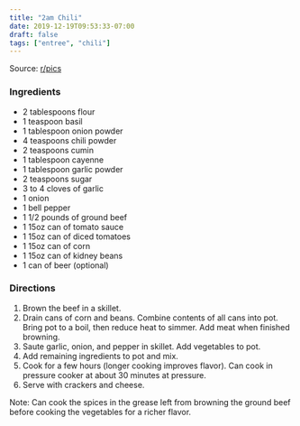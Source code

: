 ```yaml
---
title: "2am Chili"
date: 2019-12-19T09:53:33-07:00
draft: false
tags: ["entree", "chili"]
---
```


Source: [r/pics](https://www.reddit.com/r/pics/comments/jkc1j/2am_chili/)

### Ingredients
- 2 tablespoons flour
- 1 teaspoon basil
- 1 tablespoon onion powder
- 4 teaspoons chili powder
- 2 teaspoons cumin
- 1 tablespoon cayenne
- 1 tablespoon garlic powder
- 2 teaspoons sugar
- 3 to 4 cloves of garlic
- 1 onion
- 1 bell pepper
- 1 1/2 pounds of ground beef
- 1 15oz can of tomato sauce
- 1 15oz can of diced tomatoes
- 1 15oz can of corn
- 1 15oz can of kidney beans
- 1 can of beer (optional)

### Directions
1.	Brown the beef in a skillet. 
2.	Drain cans of corn and beans. Combine contents of all cans into pot. Bring pot to a boil, then reduce heat to simmer. Add meat when finished browning. 
3.	Saute garlic, onion, and pepper in skillet. Add vegetables to pot. 
4.	Add remaining ingredients to pot and mix. 
5.	Cook for a few hours (longer cooking improves flavor). Can cook in pressure cooker at about 30 minutes at pressure. 
6.	Serve with crackers and cheese. 

Note: Can cook the spices in the grease left from browning the ground beef before cooking the vegetables for a richer flavor. 